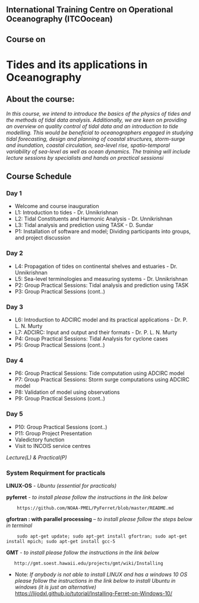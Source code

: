 
## International Training Centre on Operational Oceanography (ITCOocean)
## Course on
# Tides and its applications in Oceanography

## About the course:

*In this course, we intend to introduce the basics of the physics of tides and the methods of tidal data analysis. Additionally, we are keen on providing an overview on quality control of tidal data and an introduction to tide modelling. This would be beneficial to oceanographers engaged in studying tidal forecasting, design and planning of coastal structures, storm-surge and inundation, coastal circulation, sea-level rise, spatio-temporal variability of sea-level as well as ocean dynamics. The training will include lecture sessions by specialists and hands on practical sessionsi*

## Course Schedule     

### Day 1
* Welcome and course inauguration
* L1: Introduction to tides - Dr. Unnikrishnan
* L2: Tidal Constituents and Harmonic Analysis - Dr. Unnikrishnan
* L3: Tidal analysis and prediction using TASK - D. Sundar
* P1: Installation of software and model; Dividing participants into groups, and project discussion
### Day 2
* L4: Propagation of tides on continental shelves and estuaries - Dr. Unnikrishnan
* L5: Sea-level terminologies and measuring systems - Dr. Unnikrishnan
* P2: Group Practical Sessions: Tidal analysis and prediction using TASK
* P3: Group Practical Sessions (cont..)
### Day 3
* L6: Introduction to ADCIRC model and its practical applications - Dr. P. L. N. Murty
* L7: ADCIRC: Input and output and their formats - Dr. P. L. N. Murty
* P4: Group Practical Sessions: Tidal Analysis for cyclone cases
* P5: Group Practical Sessions (cont..)
### Day 4
* P6: Group Practical Sessions: Tide computation using ADCIRC model
* P7: Group Practical Sessions: Storm surge computations using ADCIRC model
* P8: Validation of model using observations
* P9: Group Practical Sessions (cont..)
### Day 5
* P10: Group Practical Sessions (cont..)
* P11: Group Project Presentation
* Valedictory function
* Visit to INCOIS service centres

*Lecture(L) & Practical(P)*

### System Requirment for practicals

**LINUX-OS** - *Ubuntu (essential for practicals)*

**pyferret** - *to install please follow the instructions in the link below*

        https://github.com/NOAA-PMEL/PyFerret/blob/master/README.md

**gfortran : with parallel processing** – *to install please follow the steps below in terminal*

        sudo apt-get update; sudo apt-get install gfortran; sudo apt-get install mpich; sudo apt-get install gcc-5

**GMT** - *to install please follow the instructions in the link below*

       http://gmt.soest.hawaii.edu/projects/gmt/wiki/Installing

* Note:
 *If anybody is not able to install LINUX and has a windows 10 OS please follow the instructions in the link below to install Ubuntu in windows (it is just an alternative)*
             https://lijodxl.github.io/tutorial/Installing-Ferret-on-Windows-10/
